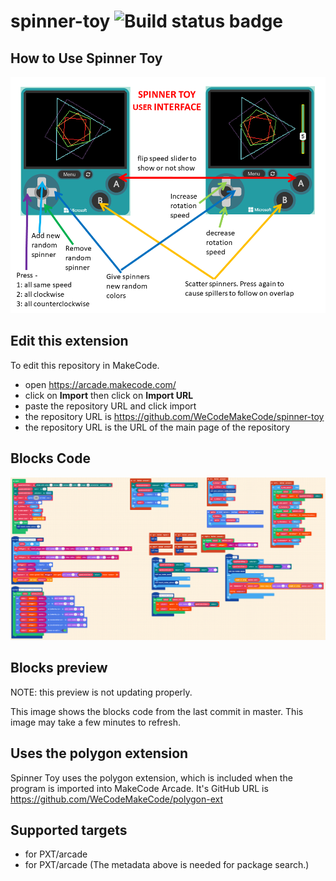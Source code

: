 # spinner-toy ![Build status badge](https://github.com/wecodemakecode/test-spinner/workflows/MakeCode/badge.svg)

## How to Use Spinner Toy
![Spinner Toy User Interface](/Spinner_Toy_User_Interface.png)
## Edit this extension

To edit this repository in MakeCode.

* open https://arcade.makecode.com/
* click on **Import** then click on **Import URL**
* paste the repository URL and click import
* the repository URL is https://github.com/WeCodeMakeCode/spinner-toy
* the repository URL is the URL of the main page of the repository

## Blocks Code
![Spinner Toy Code](./Spinner_Toy_Code.png)

## Blocks preview
NOTE: this preview is not updating properly.

This image shows the blocks code from the last commit in master.
This image may take a few minutes to refresh.

## Uses the polygon extension
Spinner Toy uses the polygon extension, which is included when the program is imported into MakeCode Arcade. It's GitHub URL is https://github.com/WeCodeMakeCode/polygon-ext

## Supported targets

* for PXT/arcade
* for PXT/arcade
(The metadata above is needed for package search.)


